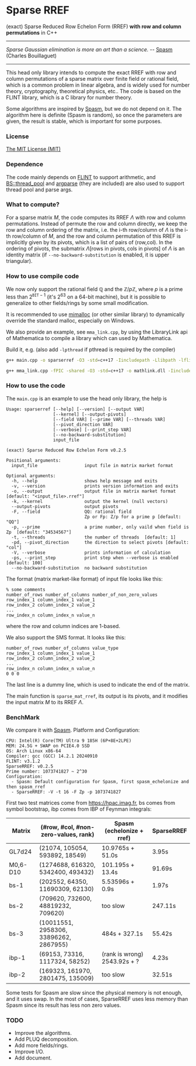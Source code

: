 # Sparse RREF
(exact) Sparse Reduced Row Echelon Form (RREF) **with row and column permutations** in C++

---

*Sparse Gaussian elimination is more an art than a science.*  -- [Spasm](https://github.com/cbouilla/spasm) (Charles Bouillaguet)

----

This head only library intends to compute the exact RREF with row and column permutations of a sparse matrix over finite field or rational field, which is a common problem in linear algebra, and is widely used for number theory, cryptography, theoretical physics, etc.. The code is based on the FLINT library, which is a C library for number theory. 

Some algorithms are inspired by [Spasm](https://github.com/cbouilla/spasm), but we do not depend on it. The algorithm here is definite (Spasm is random), so once the parameters are given, the result is stable, which is important for some purposes. 

### License

[The MIT License (MIT)](https://raw.githubusercontent.com/munuxi/sparse_mat/master/LICENSE)

### Dependence

The code mainly depends on [FLINT](https://flintlib.org/) to support arithmetic, and [BS::thread_pool](https://github.com/bshoshany/thread-pool) and [argparse](https://github.com/p-ranav/argparse) (they are included) are also used to support thread pool and parse args.

### What to compute?

For a sparse matrix $M$, the code computes its RREF $\Lambda$ with row and column permutations. Instead of permute the row and column directly, we keep the row and column ordering of the matrix, i.e. the i-th row/column of $\Lambda$ is the i-th row/column of $M$, and the row and column permutation of this RREF is implicitly given by its pivots, which is a list of pairs of (row,col). In the ordering of pivots, the submatrix $\Lambda[\text{rows in pivots},\text{cols in pivots}]$ of $\Lambda$ is an identity matrix (if `--no-backward-substitution` is enabled, it is upper triangular). 

### How to use compile code

We now only support the rational field $\mathbb Q$ and the $\mathbb Z/p\mathbb Z$, where $p$ is a prime less than $2^{\texttt{BIT}-1}$ (it's $2^{63}$ on a 64-bit machine), but it is possible to generalize to other fields/rings by some small modification.

It is recommended to use [mimalloc](https://github.com/microsoft/mimalloc) (or other similar library) to dynamically override the standard malloc, especially on Windows.

We also provide an example, see `mma_link.cpp`, by using the LibraryLink api of Mathematica to compile a library which can used by Mathematica.

Build it, e.g. (also add `-lpthread` if pthread is required by the compiler)

```bash
g++ main.cpp -o sparserref -O3 -std=c++17 -Iincludepath -Llibpath -lflint -lgmp
```

```bash
g++ mma_link.cpp -fPIC -shared -O3 -std=c++17 -o mathlink.dll -Iincludepath -Llibpath -lflint -lgmp
```

### How to use the code

The `main.cpp` is an example to use the head only library, the help is

```
Usage: sparserref [--help] [--version] [--output VAR]
                  [--kernel] [--output-pivots]
                  [--field VAR] [--prime VAR] [--threads VAR]
                  [--pivot_direction VAR]
                  [--verbose] [--print_step VAR]
                  [--no-backward-substitution]
                  input_file

(exact) Sparse Reduced Row Echelon Form v0.2.5

Positional arguments:
  input_file                  input file in matrix market format

Optional arguments:
  -h, --help                  shows help message and exits
  -v, --version               prints version information and exits
  -o, --output                output file in matrix market format [default: "<input_file>.rref"]
  -k, --kernel                output the kernel (null vectors)
  --output-pivots             output pivots
  -F, --field                 QQ: rational field
                              Zp or Fp: Z/p for a prime p [default: "QQ"]
  -p, --prime                 a prime number, only vaild when field is Zp  [default: "34534567"]
  -t, --threads               the number of threads  [default: 1]
  -pd, --pivot_direction      the direction to select pivots [default: "col"]
  -V, --verbose               prints information of calculation
  -ps, --print_step           print step when --verbose is enabled [default: 100]
  --no-backward-substitution  no backward substitution
```

The format (matrix market-like format) of input file looks like this:
```
% some comments
number_of_rows number_of_columns number_of_non_zero_values
row_index_1 column_index_1 value_1
row_index_2 column_index_2 value_2
...
row_index_n column_index_n value_n
```
where the row and column indices are 1-based. 

We also support the SMS format. It looks like this:
```
number_of_rows number_of_columns value_type
row_index_1 column_index_1 value_1
row_index_2 column_index_2 value_2
...
row_index_n column_index_n value_n
0 0 0 
```
The last line is a dummy line, which is used to indicate the end of the matrix.

The main function is `sparse_mat_rref`, its output is its pivots, and it modifies the input matrix $M$ to its RREF $\Lambda$.

### BenchMark

We compare it with [Spasm](https://github.com/cbouilla/spasm). Platform and Configuration: 

	CPU: Intel(R) Core(TM) Ultra 9 185H (6P+8E+2LPE)
	MEM: 24.5G + SWAP on PCIE4.0 SSD 
	OS: Arch Linux x86-64
	Compiler: gcc (GCC) 14.2.1 20240910
	FLINT: v3.1.2
	SparseRREF: v0.2.5
	Prime number: 1073741827 ~ 2^30
	Configuration: 
	  - Spasm: Default configuration for Spasm, first spasm_echelonize and then spasm_rref
	  - SparseRREF: -V -t 16 -F Zp -p 1073741827

First two test matrices come from https://hpac.imag.fr, bs comes from symbol bootstrap, ibp comes from IBP of Feynman integrals:

| Matrix   | (#row, #col, #non-zero-values, rank)   | Spasm (echelonize + rref)    | SparseRREF           |
| -------- | -------------------------------------- | ---------------------------- | -------------------- |
| GL7d24   | (21074, 105054, 593892, 18549)         | 10.9765s + 51.0s             | 3.95s                |
| M0,6-D10 | (1274688, 616320, 5342400, 493432)     | 101.195s + 13.4s             | 91.69s               |
| bs-1     | (202552, 64350, 11690309, 62130)       | 5.53596s + 0.9s              | 1.97s                |
| bs-2     | (709620, 732600, 48819232, 709620)     | too slow                     | 247.11s              |
| bs-3     | (10011551, 2958306, 33896262, 2867955) | 484s + 327.1s                | 55.42s               |
| ibp-1    | (69153, 73316, 1117324, 58252)         | (rank is wrong) 2543.92s + ? | 4.23s                |
| ibp-2    | (169323, 161970, 2801475, 135009)      | too slow                     | 32.51s               |

Some tests for Spasm are slow since the physical memory is not enough, and it uses swap. In the most of cases,
SparseRREF uses less memory than Spasm since its result has less non zero values.

### TODO

* Improve the algorithms.
* Add PLUQ decomposition.
* Add more fields/rings.
* Improve I/O.
* Add document.

